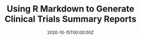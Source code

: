 ---
title: 'Using R Markdown to Generate Clinical Trials Summary Reports'
authors:
- Radhika Etikala
- Xuehan Zhang
date: '2020-10-15T00:00:00Z'

# Schedule page publish date (NOT proceeding's date).
publishDate: '20001-01-01T00:00:00Z'

# proceeding type.
# Legend: 0 = Uncategorized; 1 = Talk, 2 = Keynote, 3 = Workshop
# To add more update publications_types.toml and en.yaml
proceeding_types: ['1']

# proceeding name and optional abbreviated proceeding name.
proceeding: Presented at 2020 Conference
proceeding_short: Presented at 2020 Conference

abstract: 

tags:
- Fred Hutchinson Cancer Research Center
featured: false

links:
url_slides: 'https://github.com/rinpharma/2020_presentations/tree/master/talks_folder/2020-Etikala-R_Markdown_Clinical_Trial_Summary_Reports.pptx'
url_video: 'https://youtu.be/vpHJuWkdahc'

---